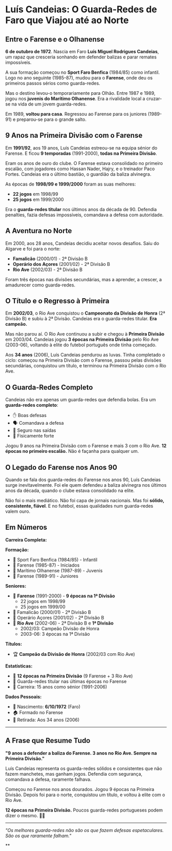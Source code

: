 # Luís Candeias: O Guarda-Redes de Faro que Viajou até ao Norte

## Entre o Farense e o Olhanense

**6 de outubro de 1972**. Nascia em Faro **Luís Miguel Rodrigues Candeias**, um rapaz que cresceria sonhando em defender balizas e parar remates impossíveis.

A sua formação começou no **Sport Faro Benfica** (1984/85) como infantil. Logo no ano seguinte (1985-87), mudou para o **Farense**, onde deu os primeiros passos sérios como guarda-redes.

Mas o destino levou-o temporariamente para Olhão. Entre 1987 e 1989, jogou nos **juvenis do Marítimo Olhanense**. Era a rivalidade local a cruzar-se na vida de um jovem guarda-redes.

Em 1989, **voltou para casa**. Regressou ao Farense para os juniores (1989-91) e preparou-se para o grande salto.

## 9 Anos na Primeira Divisão com o Farense

Em **1991/92**, aos 19 anos, Luís Candeias estreou-se na equipa sénior do Farense. E ficou **9 temporadas** (1991-2000), **todas na Primeira Divisão**.

Eram os anos de ouro do clube. O Farense estava consolidado no primeiro escalão, com jogadores como Hassan Nader, Hajry, e o treinador Paco Fortes. Candeias era o último bastião, o guardião da baliza alvinegra.

As épocas de **1998/99 e 1999/2000** foram as suas melhores:
- **22 jogos** em 1998/99
- **25 jogos** em 1999/2000

Era o **guarda-redes titular** nos últimos anos da década de 90. Defendia penalties, fazia defesas impossíveis, comandava a defesa com autoridade.

## A Aventura no Norte

Em 2000, aos 28 anos, Candeias decidiu aceitar novos desafios. Saiu do Algarve e foi para o norte:

- **Famalicão** (2000/01) - 2ª Divisão B
- **Operário dos Açores** (2001/02) - 2ª Divisão B
- **Rio Ave** (2002/03) - 2ª Divisão B

Foram três épocas nas divisões secundárias, mas a aprender, a crescer, a amadurecer como guarda-redes.

## O Título e o Regresso à Primeira

Em **2002/03**, o Rio Ave conquistou o **Campeonato da Divisão de Honra** (2ª Divisão B) e subiu à 2ª Divisão. Candeias era o guarda-redes titular. **Era campeão.**

Mas não parou aí. O Rio Ave continuou a subir e chegou à **Primeira Divisão** em 2003/04. Candeias jogou **3 épocas na Primeira Divisão** pelo Rio Ave (2003-06), voltando à elite do futebol português onde tinha começado.

Aos **34 anos** (2006), Luís Candeias pendurou as luvas. Tinha completado o ciclo: começou na Primeira Divisão com o Farense, passou pelas divisões secundárias, conquistou um título, e terminou na Primeira Divisão com o Rio Ave.

## O Guarda-Redes Completo

Candeias não era apenas um guarda-redes que defendia bolas. Era um **guarda-redes completo**:
- ✋ Boas defesas
- 🗣️ Comandava a defesa
- 🎯 Seguro nas saídas
- 💪 Fisicamente forte

Jogou 9 anos na Primeira Divisão com o Farense e mais 3 com o Rio Ave. **12 épocas no primeiro escalão.** Não é façanha para qualquer um.

## O Legado do Farense nos Anos 90

Quando se fala dos guarda-redes do Farense nos anos 90, Luís Candeias surge inevitavelmente. Foi ele quem defendeu a baliza alvinegra nos últimos anos da década, quando o clube estava consolidado na elite.

Não foi o mais mediático. Não foi capa de jornais nacionais. Mas foi **sólido, consistente, fiável**. E no futebol, essas qualidades num guarda-redes valem ouro.

## Em Números

**Carreira Completa:**

**Formação:**
- 🧤 Sport Faro Benfica (1984/85) - Infantil
- 🧤 Farense (1985-87) - Iniciados
- 🧤 Marítimo Olhanense (1987-89) - Juvenis
- 🧤 Farense (1989-91) - Juniores

**Seniores:**
- 🧤 **Farense** (1991-2000) - **9 épocas na 1ª Divisão**
  - 22 jogos em 1998/99
  - 25 jogos em 1999/00
- 🧤 Famalicão (2000/01) - 2ª Divisão B
- 🧤 Operário Açores (2001/02) - 2ª Divisão B
- 🧤 **Rio Ave** (2002-06) - 2ª Divisão B e **1ª Divisão**
  - 2002/03: Campeão Divisão de Honra
  - 2003-06: 3 épocas na 1ª Divisão

**Títulos:**
- 🏆 **Campeão da Divisão de Honra** (2002/03 com Rio Ave)

**Estatísticas:**
- 🧤 **12 épocas na Primeira Divisão** (9 Farense + 3 Rio Ave)
- 🎯 Guarda-redes titular nas últimas épocas no Farense
- 📅 Carreira: 15 anos como sénior (1991-2006)

**Dados Pessoais:**
- 📅 Nascimento: **6/10/1972** (Faro)
- 🏠 Formado no Farense
- 🎂 Retirada: Aos 34 anos (2006)

---

## A Frase que Resume Tudo

**"9 anos a defender a baliza do Farense. 3 anos no Rio Ave. Sempre na Primeira Divisão."**

Luís Candeias representa os guarda-redes sólidos e consistentes que não fazem manchetes, mas ganham jogos. Defendia com segurança, comandava a defesa, raramente falhava.

Começou no Farense nos anos dourados. Jogou 9 épocas na Primeira Divisão. Depois foi para o norte, conquistou um título, e voltou à elite com o Rio Ave.

**12 épocas na Primeira Divisão.** Poucos guarda-redes portugueses podem dizer o mesmo. 🦁🧤

---

*"Os melhores guarda-redes não são os que fazem defesas espetaculares. São os que raramente falham."*

**